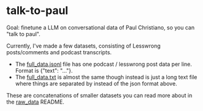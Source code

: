 # talk-to-paul

Goal: finetune a LLM on conversational data of Paul Christiano, so you can "talk to paul".

Currently, I've made a few datasets, consisting of Lesswrong posts/comments and podcast transcripts.
* The [full_data.jsonl](./full_data.jsonl) file has one podcast / lesswrong post data per line. Format is {"text": "..."}.
* The [full_data.txt](./full_data.txt) is almost the same though instead is just a long text file where things are separated by <eop> instead of the json format above.

These are concatenations of smaller datasets you can read more about in the [raw_data](./raw_data) README.
